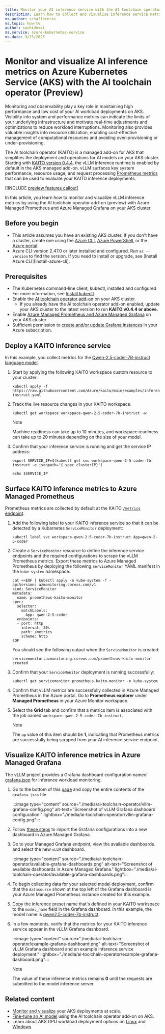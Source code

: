 ```yaml
---
title: Monitor your AI inference service with the AI toolchain operator in Azure Kubernetes Service (AKS)
description: Learn how to collect and visualize inference service metrics with Azure Managed Prometheus and Azure Managed Grafana.
ms.author: schaffererin
ms.topic: how-to
author: sachidesai
ms.service: azure-kubernetes-service
ms.date: 3/25/2025
---
```


# Monitor and visualize AI inference metrics on Azure Kubernetes Service (AKS) with the AI toolchain operator (Preview)

Monitoring and observability play a key role in maintaining high performance and low cost of your AI workload deployments on AKS. Visibility into system and performance metrics can indicate the limits of your underlying infrastructure and motivate real-time adjustments and optimizations to reduce workload interruptions. Monitoring also provides valuable insights into resource utilization, enabling cost-effective management of computational resources and avoiding over-provisioning or under-provisioning.

The AI toolchain operator (KAITO) is a managed add-on for AKS that simplifies the deployment and operations for AI models on your AKS cluster. Starting with [KAITO version 0.4.4](https://github.com/kaito-project/kaito/releases/tag/v0.4.4), the vLLM inference runtime is enabled by default in the AKS managed add-on. vLLM surfaces key system performance, resource usage, and request processing [Prometheus metrics](https://docs.vllm.ai/en/latest/design/v1/metrics.html) that can be used to evaluate your KAITO inference deployments.

[!INCLUDE [preview features callout](~/reusable-content/ce-skilling/azure/includes/aks/includes/preview/preview-callout.md)]

In this article, you learn how to monitor and visualize vLLM inference metrics by using the AI toolchain operator add-on (preview) with Azure Managed Prometheus and Azure Managed Grafana on your AKS cluster.

## Before you begin

* This article assumes you have an existing AKS cluster. If you don't have a cluster, create one using the [Azure CLI][aks-quickstart-cli], [Azure PowerShell][aks-quickstart-powershell], or the [Azure portal][aks-quickstart-portal].
* Azure CLI version 2.47.0 or later installed and configured. Run `az --version` to find the version. If you need to install or upgrade, see [Install Azure CLI][install-azure-cli].

## Prerequisites

* The Kubernetes command-line client, kubectl, installed and configured. For more information, see [Install kubectl](https://kubernetes.io/docs/tasks/tools/install-kubectl/).
* Enable the [AI toolchain operator add-on](./ai-toolchain-operator.md) on your AKS cluster.
  * If you already have the AI toolchain operator add-on enabled, update your AKS cluster to the latest version to run **KAITO v0.4.4 or above**.
* Enable [Azure Managed Prometheus and Azure Managed Grafana](/azure/azure-monitor/containers/kubernetes-monitoring-enable) on your AKS cluster.
* Sufficient permission to [create and/or update Grafana instances](/azure/managed-grafana/how-to-manage-access-permissions-users-identities) in your Azure subscription.

## Deploy a KAITO inference service

In this example, you collect metrics for the [Qwen-2.5-coder-7B-instruct language model](https://github.com/kaito-project/kaito/blob/main/examples/inference/kaito_workspace_qwen_2.5_coder_7b-instruct.yaml).

1. Start by applying the following KAITO workspace custom resource to your cluster:

    ```azurecli
    kubectl apply -f https://raw.githubusercontent.com/Azure/kaito/main/examples/inference/kaito_workspace_qwen_2.5_coder_7b-instruct.yaml
    ```

1. Track the live resource changes in your KAITO workspace:

    ```azurecli
    kubectl get workspace workspace-qwen-2-5-coder-7b-instruct -w
    ```

    > [!NOTE]
    > Machine readiness can take up to 10 minutes, and workspace readiness can take up to 20 minutes depending on the size of your model.

1. Confirm that your inference service is running and get the service IP address:

    ```azurecli
    export SERVICE_IP=$(kubectl get svc workspace-qwen-2-5-coder-7b-instruct -o jsonpath='{.spec.clusterIP}')

    echo $SERVICE_IP
    ```

## Surface KAITO inference metrics to Azure Managed Prometheus

Prometheus metrics are collected by default at the KAITO [`/metrics` endpoint](https://github.com/kaito-project/kaito/blob/main/docs/inference/Monitoring.md#prometheus-metrics).

1. Add the following label to your KAITO inference service so that it can be detected by a Kubernetes `ServiceMonitor` deployment:

    ```azurecli
    kubectl label svc workspace-qwen-2-5-coder-7b-instruct App=qwen-2-5-coder 
    ```

1. Create a `ServiceMonitor` resource to define the inference service endpoints and the required configurations to scrape the vLLM Prometheus metrics. Export these metrics to Azure Managed Prometheus by deploying the following `ServiceMonitor` YAML manifest in the `kube-system` namespace:

    ```azurecli
    cat <<EOF | kubectl apply -n kube-system -f -
    apiVersion: azmonitoring.coreos.com/v1
    kind: ServiceMonitor
    metadata:
      name: prometheus-kaito-monitor
    spec:
      selector:
        matchLabels:
          App: qwen-2-5-coder
      endpoints:
      - port: http
        interval: 30s
        path: /metrics
        scheme: http
    EOF
    ```

    You should see the following output when the `ServiceMonitor` is created:

    ```output
    servicemonitor.azmonitoring.coreos.com/prometheus-kaito-monitor created
    ```

1. Confirm that your `ServiceMonitor` deployment is running successfully:

    ```azurecli
    kubectl get servicemonitor prometheus-kaito-monitor -n kube-system
    ```

1. Confirm that vLLM metrics are successfully collected in Azure Managed Prometheus in the Azure portal. Go to **Prometheus explorer** under **Managed Prometheus** in your Azure Monitor workspace.

1. Select the **Grid** tab and confirm that a metrics item is associated with the job named `workspace-qwen-2-5-coder-7b-instruct`.

   > [!NOTE]
   > The `up` value of this item should be **1**, indicating that Prometheus metrics are successfully being scraped from your AI inference service endpoint.

## Visualize KAITO inference metrics in Azure Managed Grafana

The vLLM project provides a Grafana dashboard configuration named [grafana.json](https://docs.vllm.ai/en/stable/examples/online_serving/prometheus_grafana.html#example-materials) for inference workload monitoring.

1. Go to the bottom of this [page](https://docs.vllm.ai/en/stable/examples/online_serving/prometheus_grafana.html#example-materials) and copy the entire contents of the `grafana.json` file:

    :::image type="content" source="./media/ai-toolchain-operator/vllm-grafana-config.png" alt-text="Screenshot of vLLM Grafana dashboard configuration." lightbox="./media/ai-toolchain-operator/vllm-grafana-config.png":::

1. Follow [these steps](/azure/managed-grafana/how-to-create-dashboard#import-a-json-dashboard) to import the Grafana configurations into a new dashboard in Azure Managed Grafana.

1. Go to your Managed Grafana endpoint, view the available dashboards. and select the new `vLLM` dashboard.

    :::image type="content" source="./media/ai-toolchain-operator/available-grafana-dashboards.png" alt-text="Screenshot of available dashboards in Azure Managed Grafana." lightbox="./media/ai-toolchain-operator/available-grafana-dashboards.png":::

1. To begin collecting data for your selected model deployment, confirm that the `datasource` shown at the top left of the Grafana dashboard is your Azure Managed Prometheus instance created for this example.

1. Copy the inference preset name that's defined in your KAITO workspace to the `model_name` field in the Grafana dashboard. In this example, the model name is [qwen2.5-coder-7b-instruct](https://github.com/kaito-project/kaito/blob/main/examples/inference/kaito_workspace_qwen_2.5_coder_7b-instruct.yaml).

1. In a few moments, verify that the metrics for your KAITO inference service appear in the vLLM Grafana dashboard.

    :::image type="content" source="./media/ai-toolchain-operator/example-grafana-dashboard.png" alt-text="Screenshot of vLLM Grafana dashboard and an  example inference service deployment." lightbox="./media/ai-toolchain-operator/example-grafana-dashboard.png":::

    > [!NOTE]
    > The value of these inference metrics remains **0** until the requests are submitted to the model inference server.

## Related content

* [Monitor and visualize](./monitor-aks.md) your AKS deployments at scale.
* [Fine-tune an AI model](./ai-toolchain-operator-fine-tune.md) using the AI toolchain operator add-on on AKS.
* Learn about AKS GPU workload deployment options on [Linux](./gpu-cluster.md) and [Windows](./use-windows-gpu.md)

<!-- Links -->

[aks-quickstart-cli]: ./learn/quick-kubernetes-deploy-cli.md
[aks-quickstart-portal]: ./learn/quick-kubernetes-deploy-portal.md
[aks-quickstart-powershell]: ./learn/quick-kubernetes-deploy-powershell.md
